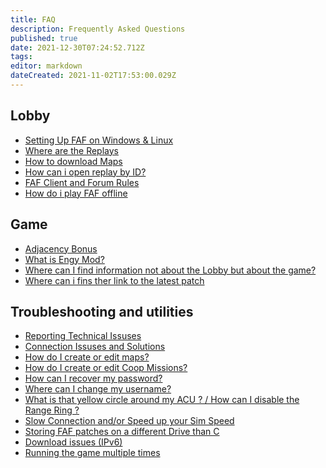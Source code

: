```yaml
---
title: FAQ
description: Frequently Asked Questions
published: true
date: 2021-12-30T07:24:52.712Z
tags: 
editor: markdown
dateCreated: 2021-11-02T17:53:00.029Z
---
```


## Lobby
- [Setting Up FAF on Windows & Linux](/FAQ/Client-Setup)
- [Where are the Replays](/FAQ/Replays)
- [How to download Maps](/Map-&-Mod-Vault#map-vault)
- [How can i open replay by ID?](/Replays-&-Live-Games#online-vault)
- [FAF Client and Forum Rules](/FAF-Rules)
- [How do i play FAF offline](/FAQ/Offline)

## Game
- [Adjacency Bonus](/Learning/Adjacency-Bonus)
- [What is Engy Mod?](/Game-Modifications-(Mods)#engy-mod)
- [Where can I find information not about the Lobby but about the game?](/Learning-SupCom)
- [Where can i fins ther link to the latest patch](http://patchnotes.faforever.com/)

## Troubleshooting and utilities
- [Reporting Technical Issuses](/FAQ/Reporting-Issuses)
- [Connection Issuses and Solutions](/FAQ/Connection-Issuses-and-Solutions)
- [How do I create or edit maps?](/FA-Forever-Map-Editor)
- [How do I create or edit Coop Missions?](/Mission-Scripting)
- [How can I recover my password?](https://faforever.com/account/password/reset)
- [Where can I change my username?](https://www.faforever.com/account/username/change)
- [What is that yellow circle around my ACU ? / How can I disable the Range Ring ?](/FAQ/Range-Rings)
- [Slow Connection and/or Speed up your Sim Speed](/FAQ/Slow-Connection-Speed&Sim)
- [Storing FAF patches on a different Drive than C](/FAQ/Storing-FAF-patches-on-a-different-Drive-than-C)
- [Download issues (IPv6)](/FAQ/Download-issues-(IPv6))
- [Running the game multiple times](/FAQ/Running-the-game-multiple-times)